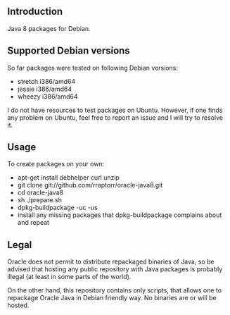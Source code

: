 Introduction
------------

Java 8 packages for Debian.

Supported Debian versions
-------------------------

So far packages were tested on following Debian versions:

- stretch i386/amd64
- jessie i386/amd64
- wheezy i386/amd64

I do not have resources to test packages on Ubuntu. However, if one
finds any problem on Ubuntu, feel free to report an issue and I will
try to resolve it.

Usage
-----

To create packages on your own:

- apt-get install debhelper curl unzip
- git clone git://github.com/rraptorr/oracle-java8.git
- cd oracle-java8
- sh ./prepare.sh
- dpkg-buildpackage -uc -us
- install any missing packages that dpkg-buildpackage complains about
  and repeat

Legal
-----

Oracle does not permit to distribute repackaged binaries of Java, so
be advised that hosting any public repository with Java packages is
probably illegal (at least in some parts of the world).

On the other hand, this repository contains only scripts, that allows
one to repackage Oracle Java in Debian friendly way. No binaries are
or will be hosted.
